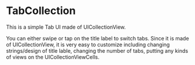 # TabCollection

This is a simple Tab UI made of UICollectionView.

You can either swipe or tap on the title label to switch tabs.
Since it is made of UICollectionView, it is very easy to customize including changing strings/design of title lable, changing the number of tabs, putting any kinds of views on the UICollectionViewCells.

